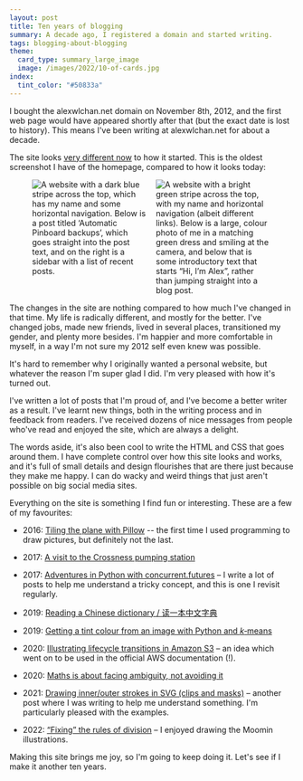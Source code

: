 ```yaml
---
layout: post
title: Ten years of blogging
summary: A decade ago, I registered a domain and started writing.
tags: blogging-about-blogging
theme:
  card_type: summary_large_image
  image: /images/2022/10-of-cards.jpg
index:
  tint_color: "#50833a"
---
```


<!-- Summary card based on https://pixabay.com/photos/card-game-cards-ten-heart-813/ -->

I bought the alexwlchan.net domain on November 8th, 2012, and the first web page would have appeared shortly after that (but the exact date is lost to history).
This means I've been writing at alexwlchan.net for about a decade.

The site looks [very different now](/about-the-site/) to how it started.
This is the oldest screenshot I have of the homepage, compared to how it looks today:

<style>
  .screenshot_grid {
    display: grid;
    grid-template-columns: calc(50% - 0.5em) calc(50% - 0.5em);
    grid-gap: 1em;
  }

  @media screen and (max-width: 500px) {
    .screenshot_grid {
      grid-template-columns: auto;
    }
  }
</style>

<figure class="screenshot_grid">
  <img src="/images/2022/homepage_2012_1x.jpg" srcset="/images/2022/homepage_2012_1x.jpg 1x, /images/2022/homepage_2012_2x.jpg 2x" class="screenshot" alt="A website with a dark blue stripe across the top, which has my name and some horizontal navigation. Below is a post titled ‘Automatic Pinboard backups’, which goes straight into the post text, and on the right is a sidebar with a list of recent posts.">
  <img src="/images/2022/homepage_2022_1x.jpg" srcset="/images/2022/homepage_2022_1x.jpg 1x, /images/2022/homepage_2022_2x.jpg 2x" class="screenshot" alt="A website with a bright green stripe across the top, with my name and horizontal navigation (albeit different links). Below is a large, colour photo of me in a matching green dress and smiling at the camera, and below that is some introductory text that starts “Hi, I’m Alex”, rather than jumping straight into a blog post.">
</figure>

The changes in the site are nothing compared to how much I've changed in that time.
My life is radically different, and mostly for the better.
I've changed jobs, made new friends, lived in several places, transitioned my gender, and plenty more besides.
I'm happier and more comfortable in myself, in a way I'm not sure my 2012 self even knew was possible.

<!-- I've written about 376 posts, and just over 323,000 words.
(Like the date, the exact numbers are fuzzy.
I've deleted a handful of posts, and there may be some quoted material in that word count.) -->

It's hard to remember why I originally wanted a personal website, but whatever the reason I'm super glad I did.
I'm very pleased with how it's turned out.

I've written a lot of posts that I'm proud of, and I've become a better writer as a result.
I've learnt new things, both in the writing process and in feedback from readers.
I've received dozens of nice messages from people who've read and enjoyed the site, which are always a delight.

The words aside, it's also been cool to write the HTML and CSS that goes around them.
I have complete control over how this site looks and works, and it's full of small details and design flourishes that are there just because they make me happy.
I can do wacky and weird things that just aren't possible on big social media sites.

Everything on the site is something I find fun or interesting.
These are a few of my favourites:

*   2016: [Tiling the plane with Pillow](/2016/10/tiling-the-plane-with-pillow/) -- the first time I used programming to draw pictures, but definitely not the last.

*   2017: [A visit to the Crossness pumping station](/2017/06/crossness-pumping-station/)

*   2017: [Adventures in Python with concurrent.futures](/2019/10/adventures-with-concurrent-futures/) – I write a lot of posts to help me understand a tricky concept, and this is one I revisit regularly.

*   2019: [Reading a Chinese dictionary / 读一本中文字典](/2019/06/reading-a-chinese-dictionary/)

*   2019: [Getting a tint colour from an image with Python and *k*‑means](/2019/08/finding-tint-colours-with-k-means/)

*   2020: [Illustrating lifecycle transitions in Amazon S3](/2020/05/illustrating-lifecycle-transitions-in-amazon-s3/) – an idea which went on to be used in the official AWS documentation (!).

*   2020: [Maths is about facing ambiguity, not avoiding it](/2020/11/maths-is-about-facing-ambiguity-not-avoiding-it/)

*   2021: [Drawing inner/outer strokes in SVG (clips and masks)](/2021/03/inner-outer-strokes-svg/) – another post where I was writing to help me understand something.
    I'm particularly pleased with the examples.

*   2022: [“Fixing” the rules of division](/2022/09/moomin-mathematics/) – I enjoyed drawing the Moomin illustrations.

Making this site brings me joy, so I'm going to keep doing it.
Let's see if I make it another ten years.
